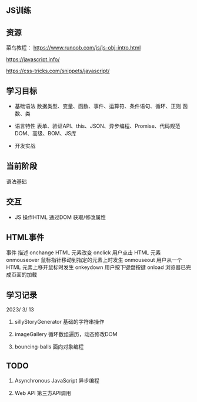 ## JS训练

## 资源
菜鸟教程：
https://www.runoob.com/js/js-obj-intro.html

https://javascript.info/

https://css-tricks.com/snippets/javascript/
## 学习目标
* 基础语法
数据类型、变量、函数、事件、运算符、条件语句、循环、正则
函数、类

* 语言特性
表单、验证API、this、JSON、异步编程、Promise、代码规范
DOM、高级、BOM、JS库

* 开发实战
 
## 当前阶段
语法基础

## 交互
* JS 操作HTML 通过DOM 获取/修改属性

## HTML事件
事件	    描述
onchange	HTML 元素改变
onclick	    用户点击 HTML 元素
onmouseover	鼠标指针移动到指定的元素上时发生
onmouseout	用户从一个 HTML 元素上移开鼠标时发生
onkeydown	用户按下键盘按键
onload	    浏览器已完成页面的加载


## 学习记录
2023/ 3/ 13 
1. sillyStoryGenerator
基础的字符串操作

2. imageGallery
循环数组遍历，动态修改DOM

3. bouncing-balls
面向对象编程

## TODO
1. Asynchronous JavaScript
异步编程

2. Web API
第三方API调用